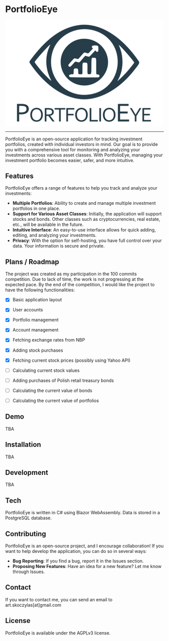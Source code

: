 # PortfolioEye

<div align="center">

  <img src="images/logo.png" alt="drawing" width="600" class="logo"/>

</div>

---

PortfolioEye is an open-source application for tracking investment portfolios, created with individual investors in mind. Our goal is to provide you with a comprehensive tool for monitoring and analyzing your investments across various asset classes. With PortfolioEye, managing your investment portfolio becomes easier, safer, and more intuitive.  

## Features

PortfolioEye offers a range of features to help you track and analyze your investments:  
- **Multiple Portfolios**: Ability to create and manage multiple investment portfolios in one place.
- **Support for Various Asset Classes**: Initially, the application will support stocks and bonds. Other classes such as cryptocurrencies, real estate, etc., will be available in the future.
- **Intuitive Interface**: An easy-to-use interface allows for quick adding, editing, and analyzing your investments.
- **Privacy**: With the option for self-hosting, you have full control over your data. Your information is secure and private.

## Plans / Roadmap

The project was created as my participation in the 100 commits competition. Due to lack of time, the work is not progressing at the expected pace. By the end of the competition, I would like the project to have the following functionalities:

- [X] Basic application layout
- [X] User accounts
- [X] Portfolio management
- [X] Account management
- [X] Fetching exchange rates from NBP
- [X] Adding stock purchases
- [X] Fetching current stock prices (possibly using Yahoo API)
- [ ] Calculating current stock values
- [ ] Adding purchases of Polish retail treasury bonds
- [ ] Calculating the current value of bonds
- [ ] Calculating the current value of portfolios


## Demo

TBA

## Installation

TBA

## Development

TBA  

## Tech

PortfolioEye is written in C# using Blazor WebAssembly. Data is stored in a PostgreSQL database.  

## Contributing

PortfolioEye is an open-source project, and I encourage collaboration! If you want to help develop the application, you can do so in several ways:  
- **Bug Reporting**: If you find a bug, report it in the Issues section.
- **Proposing New Features**: Have an idea for a new feature? Let me know through Issues.

## Contact

If you want to contact me, you can send an email to art.skoczylas[at]gmail.com 

## License

PortfolioEye is available under the AGPLv3 license.
